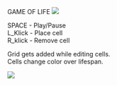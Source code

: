 
GAME OF LIFE
![](https://cdn.discordapp.com/attachments/304342496476004354/904366827902238780/GOF01.gif)

SPACE - Play/Pause<br>
L_Klick - Place cell<br>
R_klick - Remove cell<br>

Grid gets added while editing cells.<br>
Cells change color over lifespan.<br>

![](https://cdn.discordapp.com/attachments/304342496476004354/904367800351612978/GOF02.gif)
